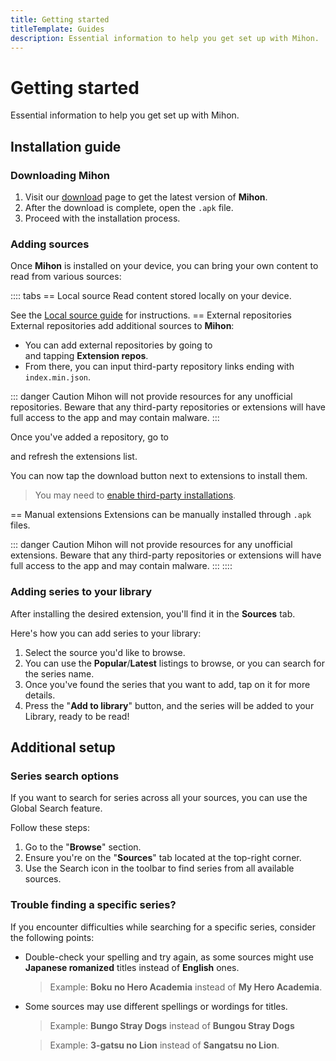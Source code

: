 ```yaml
---
title: Getting started
titleTemplate: Guides
description: Essential information to help you get set up with Mihon.
---
```


<script setup lang="ts">
import { data as release } from "@theme/data/release.data"
</script>

# Getting started

Essential information to help you get set up with Mihon.

## Installation guide

### Downloading Mihon

1. Visit our [download](/download/) page to get the latest version of **Mihon**.
2. After the download is complete, open the `.apk` file.
3. Proceed with the installation process.

### Adding sources

Once **Mihon** is installed on your device, you can bring your own content to read from various sources:

:::: tabs
== Local source
Read content stored locally on your device.

See the [Local source guide](/docs/guides/local-source/) for instructions.
== External repositories
External repositories add additional sources to **Mihon**:
* You can add external repositories by going to <nav to="browse"> and tapping **Extension repos**.
* From there, you can input third-party repository links ending with `index.min.json`.

::: danger Caution
Mihon will not provide resources for any unofficial repositories. Beware that any third-party repositories or extensions will have full access to the app and may contain malware.
:::

Once you've added a repository, go to <nav to="extensions"> and refresh the extensions list.

You can now tap the download button next to extensions to install them.

> You may need to [enable third-party installations](/docs/faq/browse/extensions#enabling-third-party-installations).

== Manual extensions
Extensions can be manually installed through `.apk` files.

::: danger Caution
Mihon will not provide resources for any unofficial extensions. Beware that any third-party repositories or extensions will have full access to the app and may contain malware.
:::
::::

### Adding series to your library

After installing the desired extension, you'll find it in the **Sources** tab.

Here's how you can add series to your library:

1. Select the source you'd like to browse.
1. You can use the **Popular**/**Latest** listings to browse, or you can search for the series name.
1. Once you've found the series that you want to add, tap on it for more details.
1. Press the "**Add to library**" button, and the series will be added to your Library, ready to be read!

## Additional setup

### Series search options

If you want to search for series across all your sources, you can use the Global Search feature.

Follow these steps:

1. Go to the "**Browse**" section.
1. Ensure you're on the "**Sources**" tab located at the top-right corner.
1. Use the Search icon in the toolbar to find series from all available sources.

### Trouble finding a specific series?

If you encounter difficulties while searching for a specific series, consider the following points:

* Double-check your spelling and try again, as some sources might use **Japanese romanized** titles instead of **English** ones.
  > Example: **Boku no Hero Academia** instead of **My Hero Academia**.

* Some sources may use different spellings or wordings for titles.
  > Example: **Bungo Stray Dogs** instead of **Bungou Stray Dogs**

  > Example: **3-gatsu no Lion** instead of **Sangatsu no Lion**.
